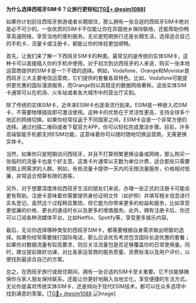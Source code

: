 **为什么选择西班牙SIM卡？让旅行更轻松[[TG💪+ @esim1088](https://t.me/s/esim1088)]**

如果你计划前往西班牙旅游或者长期居住，那么拥有一张合适的西班牙SIM卡绝对是必不可少的。一张优质的SIM卡不仅能让你在异国他乡保持联络，还能帮助你畅享高速网络，享受当地的便利服务。无论是短期旅行还是长期生活，选择适合自己的手机卡、流量卡或注册卡，都能让你的体验更加顺畅。

首先，让我们来了解一下西班牙SIM卡的种类。最常见的是传统的实体SIM卡，这种卡可以直接插入你的手机中使用。对于初次到访西班牙的人来说，购买一张本地运营商提供的SIM卡是一个不错的选择。例如，Vodafone、Orange和Movistar是西班牙三大主要电信运营商，它们提供的套餐各具特色。比如，Vodafone可能提供更优惠的国际漫游服务，而Orange则以其稳定的数据网络著称。这些实体SIM卡通常可以在机场、火车站或者各大城市中的营业厅买到。

除了传统的实体SIM卡，近年来ESIM卡也逐渐流行起来。ESIM是一种嵌入式SIM卡，不需要物理插拔即可激活使用。这种卡的优势在于灵活性更高，支持全球多个地区的网络切换。如果你经常往返于不同国家之间，ESIM卡会是一个非常方便的选择。通过扫描二维码或者下载官方APP，你可以轻松完成激活步骤。目前，许多高端智能手机都支持ESIM功能，这意味着你可以随时随地切换运营商，无需更换实体卡。

当然，如果你只是短期访问西班牙，并且不打算频繁更换设备或网络，那么购买一张临时的流量卡也是个好主意。这类卡片通常以天数为单位计费，适合那些只需要短期上网需求的人群。例如，有些流量卡提供一天内的无限流量服务，价格相对低廉，非常适合预算有限的游客。

另外，对于想要深度体验西班牙生活的朋友们来说，办理一张正式的注册卡可能会更有帮助。注册卡意味着你需要提供身份证明文件（如护照）并填写相关信息进行实名登记。虽然这个过程稍显繁琐，但它能为你带来更多的权益和服务，比如享受更低廉的价格、更长的通话时长以及更多的增值服务。此外，拥有注册卡后，你还可以订阅各种流媒体平台，比如Netflix、Spotify等，享受更多娱乐内容。

最后，无论你选择哪种类型的西班牙SIM卡，都需要根据自身需求做出明智的选择。如果你经常需要拨打国际电话，那么应该优先考虑包含国际长途优惠的套餐；如果你对数据流量有较高要求，则应关注流量包是否足够覆盖你的日常使用量。同时，建议提前做好功课，对比各家运营商的服务质量、资费标准以及用户评价，以便找到最适合自己的方案。

总之，在西班牙旅行或居住期间，拥有一张合适的SIM卡至关重要。它不仅能够确保你与家人朋友保持联系，还能让你更好地融入当地文化，享受便捷的生活方式。无论你是喜欢传统实体SIM卡，还是倾向于现代ESIM技术，都可以在众多选项中找到满意的答案。[[TG💪+ @esim1088](https://t.me/s/esim1088) ![Image](https://i.postimg.cc/4NQfJmqS/Snipaste-2025-05-13-00-14-12.png)]